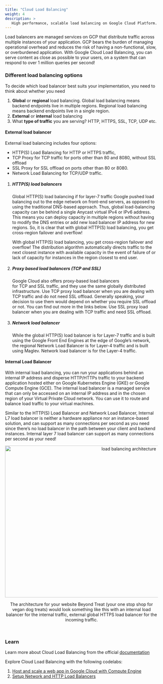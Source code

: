 ```yaml
---
title: "Cloud Load Balancing"
weight: 4
description: >
   High performance, scalable load balancing on Google Cloud Platform.
---
```


Load balancers are managed services on GCP that distribute traffic across multiple instances of your application. GCP bears the burden of managing operational overhead and reduces the risk of having a non-functional, slow, or overburdened application.
With Google Cloud Load Balancing, you can serve content as close as possible to your users, on a system that can respond to over 1 million queries per second!


### Different load balancing options
To decide which load balancer best suits your implementation, you need to think about whether you need

1. **Global** or **regional** load balancing. Global load balancing means backend endpoints live in multiple regions. Regional load balancing means backend endpoints live in a single region.
2. **External** or **internal** load balancing
3. What **type of traffic** you are serving? HTTP, HTTPS, SSL, TCP, UDP etc.

#### External load balancer
External load balancing includes four options:
* HTTP(S) Load Balancing for HTTP or HTTPS traffic,
* TCP Proxy for TCP traffic for ports other than 80 and 8080, without SSL offload
* SSL Proxy for SSL offload on ports other than 80 or 8080.
* Network Load Balancing for TCP/UDP traffic.

1. ##### HTTP(S) load balancers
    Global HTTP(S) load balancing if for layer-7 traffic
    Google pushed load balancing out to the edge network on front-end servers, as opposed to using the traditional DNS-based approach. Thus, global load-balancing capacity can be behind a single Anycast virtual IPv4 or IPv6 address. This means you can deploy capacity in multiple regions without having to modify the DNS entries or add new load balancer IP address for new regions. So, it is clear that with global HTTP(S) load balancing, you get cross-region failover and overflow!

    With global HTTP(S) load balancing, you get cross-region failover and overflow!
    The distribution algorithm automatically directs traffic to the next closest instance with available capacity in the event of failure of or lack of capacity for instances in the region closest to end user.

2. ##### Proxy based load balancers (TCP and SSL)
    Google Cloud also offers proxy-based load balancers for TCP and SSL traffic, and they use the same globally distributed infrastructure.
    Use TCP proxy load balancer when you are dealing with TCP traffic and do not need SSL offload.
    Generally speaking, your decision to use them would depend on whether you require SSL offload or not. You can find out more in the links below.
    Use SSL proxy load balancer when you are dealing with TCP traffic and need SSL offload.

3. ##### Network load balancer
    While the global HTTP(S) load balancer is for Layer-7 traffic and is built using the Google Front End Engines at the edge of Google’s network, the regional Network Load Balancer is for Layer-4 traffic and is built using Maglev.
    Network load balancer is for the Layer-4 traffic.


#### Internal Load Balancer
With internal load balancing, you can run your applications behind an internal IP address and disperse HTTP/HTTPs traffic to your backend application hosted either on Google Kubernetes Engine (GKE) or Google Compute Engine (GCE).
The internal load balancer is a managed service that can only be accessed on an internal IP address and in the chosen region of your Virtual Private Cloud network. You can use it to route and balance load traffic to your virtual machines. 

Similar to the HTTP(S) Load Balancer and Network Load Balancer, Internal L7 load balancer is neither a hardware appliance nor an instance-based solution, and can support as many connections per second as you need since there’s no load balancer in the path between your client and backend instances.
Internal layer 7 load balancer can support as many connections per second as your need!
 
 

<p align = "center">
<img src = "https://miro.medium.com/max/1400/1*TTUArfpyYhGvsoLJaLrzaA.png" alt="load balancing architecture" width="800" height="500">
</p>
<p align = "center">
The architecture for your website Beyond Treat (your one stop shop for vegan dog treats) would look something like this with an internal load balancer for the internal traffic, external global HTTPS load balancer for the incoming traffic.
</p>   
<br/>

### Learn

Learn more about Cloud Load Balancing from the official [documentation](https://cloud.google.com/load-balancing/docs/load-balancing-overview)

Explore Cloud Load Balancing with the following codelabs:
1. [Host and scale a web app in Google Cloud with Compute Engine](https://codelabs.developers.google.com/codelabs/cloud-webapp-hosting-gce#5)
2. [Setup Network and HTTP Load Balancers](https://kiosk-dot-codelabs-site.appspot.com/codelabs/cloud-load-balancers/index.html?index=..%2F..index#0)





